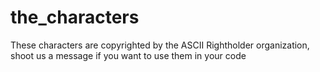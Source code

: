 # the_characters
These characters are copyrighted by the ASCII Rightholder organization, shoot us a message if you want to use them in your code
